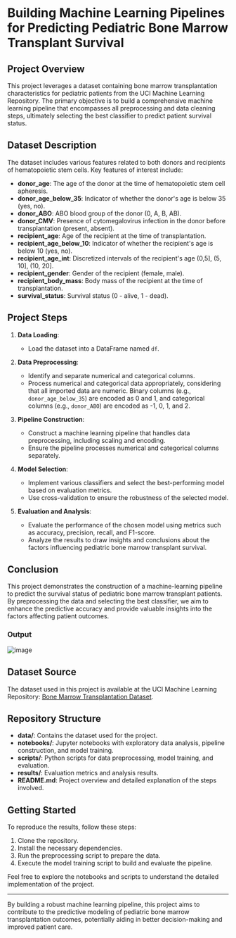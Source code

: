 # Building Machine Learning Pipelines for Predicting Pediatric Bone Marrow Transplant Survival

## Project Overview

This project leverages a dataset containing bone marrow transplantation characteristics for pediatric patients from the UCI Machine Learning Repository. The primary objective is to build a comprehensive machine learning pipeline that encompasses all preprocessing and data cleaning steps, ultimately selecting the best classifier to predict patient survival status.

## Dataset Description

The dataset includes various features related to both donors and recipients of hematopoietic stem cells. Key features of interest include:

- **donor_age**: The age of the donor at the time of hematopoietic stem cell apheresis.
- **donor_age_below_35**: Indicator of whether the donor's age is below 35 (yes, no).
- **donor_ABO**: ABO blood group of the donor (0, A, B, AB).
- **donor_CMV**: Presence of cytomegalovirus infection in the donor before transplantation (present, absent).
- **recipient_age**: Age of the recipient at the time of transplantation.
- **recipient_age_below_10**: Indicator of whether the recipient's age is below 10 (yes, no).
- **recipient_age_int**: Discretized intervals of the recipient's age (0,5], (5, 10], (10, 20].
- **recipient_gender**: Gender of the recipient (female, male).
- **recipient_body_mass**: Body mass of the recipient at the time of transplantation.
- **survival_status**: Survival status (0 - alive, 1 - dead).

## Project Steps

1. **Data Loading**:
   - Load the dataset into a DataFrame named `df`.

2. **Data Preprocessing**:
   - Identify and separate numerical and categorical columns.
   - Process numerical and categorical data appropriately, considering that all imported data are numeric. Binary columns (e.g., `donor_age_below_35`) are encoded as 0 and 1, and categorical columns (e.g., `donor_ABO`) are encoded as -1, 0, 1, and 2.

3. **Pipeline Construction**:
   - Construct a machine learning pipeline that handles data preprocessing, including scaling and encoding.
   - Ensure the pipeline processes numerical and categorical columns separately.

4. **Model Selection**:
   - Implement various classifiers and select the best-performing model based on evaluation metrics.
   - Use cross-validation to ensure the robustness of the selected model.

5. **Evaluation and Analysis**:
   - Evaluate the performance of the chosen model using metrics such as accuracy, precision, recall, and F1-score.
   - Analyze the results to draw insights and conclusions about the factors influencing pediatric bone marrow transplant survival.

## Conclusion

This project demonstrates the construction of a machine-learning pipeline to predict the survival status of pediatric bone marrow transplant patients. By preprocessing the data and selecting the best classifier, we aim to enhance the predictive accuracy and provide valuable insights into the factors affecting patient outcomes.
### Output
![image](https://github.com/user-attachments/assets/7da550bc-1220-4580-9395-1a4ee451adb3)


## Dataset Source

The dataset used in this project is available at the UCI Machine Learning Repository: [Bone Marrow Transplantation Dataset](https://archive.ics.uci.edu/ml/datasets/Bone+Marrow+Transplantation).

## Repository Structure

- **data/**: Contains the dataset used for the project.
- **notebooks/**: Jupyter notebooks with exploratory data analysis, pipeline construction, and model training.
- **scripts/**: Python scripts for data preprocessing, model training, and evaluation.
- **results/**: Evaluation metrics and analysis results.
- **README.md**: Project overview and detailed explanation of the steps involved.

## Getting Started

To reproduce the results, follow these steps:

1. Clone the repository.
2. Install the necessary dependencies.
3. Run the preprocessing script to prepare the data.
4. Execute the model training script to build and evaluate the pipeline.

Feel free to explore the notebooks and scripts to understand the detailed implementation of the project.

---

By building a robust machine learning pipeline, this project aims to contribute to the predictive modeling of pediatric bone marrow transplantation outcomes, potentially aiding in better decision-making and improved patient care.

